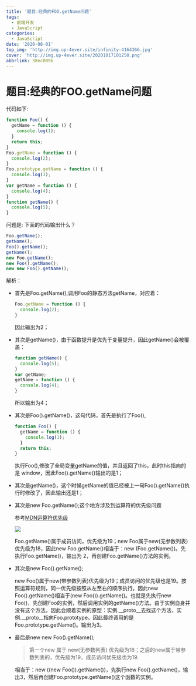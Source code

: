 ```yaml
---
title: '题目:经典的FOO.getName问题'
tags:
  - 前端开发
  - JavaScript
categories:
  - JavaScript
date: '2020-08-01'
top_img: 'http://img.up-4ever.site/infinity-4164366.jpg'
cover: 'http://img.up-4ever.site/20201017101258.png'
abbrlink: 38ec809b
---
```

# 题目:经典的FOO.getName问题

代码如下:

```javascript
function Foo() {
  getName = function () {
    console.log(1);
  }
  return this;
}
Foo.getName = function () {
  console.log(2);
}
Foo.prototype.getName = function () {
  console.log(3);
}
var getName = function () {
  console.log(4);
}
function getName() {
  console.log(5);
}
```

问题是: 下面的代码输出什么？

```javascript
Foo.getName();
getName();
Foo().getName();
getName();
new Foo.getName();
new Foo().getName();
new new Foo().getName();
```

解析：

- 首先是Foo.getName(),调用Foo的静态方法getName，对应着：

  ```javascript
  Foo.getName = function () {
    console.log(2);
  }
  ```

  因此输出为2；

- 其次是getName()，由于函数提升是优先于变量提升，因此getName()会被覆盖：

  ```javascript
  function getName() {
    console.log(5);
  }
  var getName;
  getName = function () {
    console.log(4);
  }
  ```

  所以输出为4；

- 其次是Foo().getName()，这句代码，首先是执行了Foo(),

  ```javascript
  function Foo() {
    getName = function () {
      console.log(1);
    }
    return this;
  }
  ```

  执行Foo(),修改了全局变量getName的值，并且返回了this，此时this指向的是 window，因此Foo().getName()输出的是1；

- 其次是getName()，这个时候getName的值已经被上一句Foo().getName()执行时修改了，因此输出还是1；

- 其次是new Foo.getName();这个地方涉及到运算符的优先级问题

  参考[MDN运算符优先级](https://developer.mozilla.org/zh-CN/docs/Web/JavaScript/Reference/Operators/Operator_Precedence)

  ![](http://img.up-4ever.site/20201017101645.png)

  Foo.getName()属于成员访问，优先级为19；new Foo属于new(无参数列表)优先级为18，因此new Foo.getName()相当于：new (Foo.getName())。先执行Foo.getName()，输出为 2，再创建Foo.getName()方法的实例。

- 其次是new Foo().getName();

  new Foo()属于new(带参数列表)优先级为19；成员访问的优先级也是19。按照运算符规则，同一优先级按照从左至右的顺序执行。因此new Foo().getName()相当于(new Foo()).getName()。也就是先执行new Foo()，先创建Foo的实例，然后调用实例的getName()方法。由于实例自身并没有这个方法，因此会顺着实例的原型：实例.\_\_proto\_\_去找这个方法，实例.\_\_proto\_\_指向Foo.prototype。因此最终调用的是Foo.prototype.getName()。输出为3。

- 最后是new new Foo().getName();

  >第一个new 属于 new(无参数列表) 优先级为18；之后的new属于带参数列表的，优先级为19，成员访问优先级也为19.

  相当于：new ((new Foo()).getName())，先执行new Foo().getName()，输出3，然后再创建Foo.prototype.getName()这个函数的实例。

